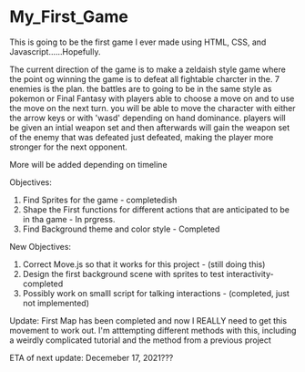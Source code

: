 # My_First_Game
This is going to be the first game I ever made using HTML, CSS, and Javascript......Hopefully.

The current direction of the game is to make a zeldaish style game where the point og winning the game is to defeat all fightable charcter in the. 7 enemies is the plan. the battles are to going to be in the same style as pokemon or Final Fantasy with players able to choose a move on and to use the move on the next turn. you will be able to move the character with either the arrow keys or with 'wasd' depending on hand dominance. players will be given an intial weapon set and then afterwards will gain the weapon set of the enemy that was defeated just defeated, making the player more stronger for the next opponent.

More will be added depending on timeline 

Objectives:
1. Find Sprites for the game - completedish
2. Shape the First functions for different actions that are anticipated to be in tha game - In prgress.
3. Find Background theme and color style - Completed 

New Objectives:
1. Correct Move.js so that it works for this project - (still doing this)
2. Design the first background scene with sprites to test interactivity- completed
3. Possibly work on smalll script for talking interactions - (completed, just not implemented)

Update: First Map has been completed and now I REALLY need to get this movement to work out. I'm atttempting different methods with this, including a weirdly complicated tutorial and the method from a previous project

ETA of next update: Decemeber 17, 2021???

